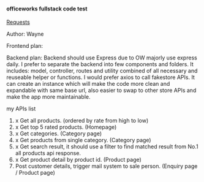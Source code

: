 #### officeworks fullstack code test

[Requests](https://bitbucket.org/ow-online/test-wayne-zhang/src/master/)

Author: Wayne

Frontend plan:

Backend plan:
  Backend should use Express due to OW majorly use express daily. I prefer to separate the backend into few components and folders. It includes: model, controller, routes and utility combined of all necessary and reuseable helper or functions.
  I would prefer axios to call fakestore APIs. It can create an instance which will make the code more clean and expandable with same base url, also easier to swap to other store APIs and make the app more maintainable.
  
  my APIs list
  1. x Get all products. (ordered by rate from high to low) 
  2. x Get top 5 rated products. (Homepage)
  3. x Get categories. (Category page)
  4. x Get products from single category. (Category page)
  5. x Get search result, it should use a filter to find matched result from No.1 all products api response.
  6. x Get product detail by product id. (Product page)
  7. Post customer details, trigger mail system to sale person. (Enquiry page / Product page)
